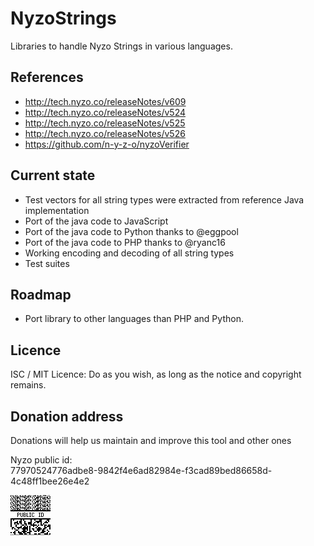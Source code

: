 # NyzoStrings
Libraries to handle Nyzo Strings in various languages.

## References

- http://tech.nyzo.co/releaseNotes/v609
- http://tech.nyzo.co/releaseNotes/v524
- http://tech.nyzo.co/releaseNotes/v525
- http://tech.nyzo.co/releaseNotes/v526
- https://github.com/n-y-z-o/nyzoVerifier

## Current state

- Test vectors for all string types were extracted from reference Java implementation
- Port of the java code to JavaScript
- Port of the java code to Python thanks to @eggpool
- Port of the java code to PHP thanks to @ryanc16
- Working encoding and decoding of all string types
- Test suites


## Roadmap

- Port library to other languages than PHP and Python.

## Licence

ISC / MIT Licence: Do as you wish, as long as the notice and copyright remains.


## Donation address

Donations will help us maintain and improve this tool and other ones

Nyzo public id:  
77970524776adbe8-9842f4e6ad82984e-f3cad89bed86658d-4c48ff1bee26e4e2

![](https://github.com/AngainorDev/NyzoSpace/raw/master/angainor-pub.png)

